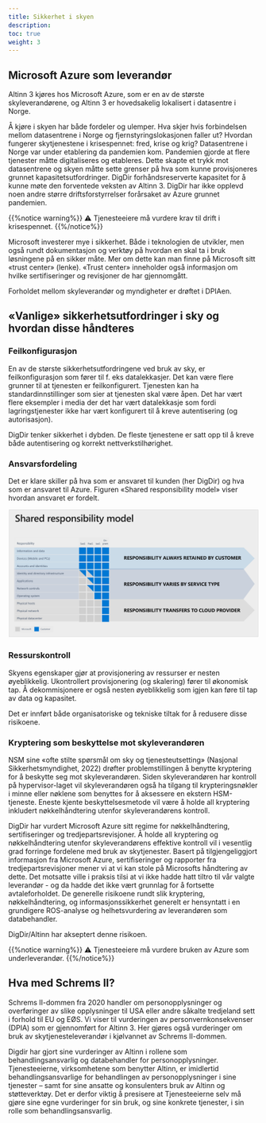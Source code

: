 ```yaml
---
title: Sikkerhet i skyen
description: 
toc: true
weight: 3
---
```


## Microsoft Azure som leverandør

Altinn 3 kjøres hos Microsoft Azure, som er en av de største skyleverandørene, og Altinn 3 er hovedsakelig lokalisert i datasentre i Norge.

Å kjøre i skyen har både fordeler og ulemper. Hva skjer hvis forbindelsen mellom datasentrene i Norge og fjernstyringslokasjonen faller ut?
Hvordan fungerer skytjenestene i krisespennet: fred, krise og krig?
Datasentrene i Norge var under etablering da pandemien kom. Pandemien gjorde at flere tjenester måtte digitaliseres og etableres.
Dette skapte et trykk mot datasentrene og skyen måtte sette grenser på hva som kunne provisjoneres grunnet kapasitetsutfordringer.
DigDir forhåndsreserverte kapasitet for å kunne møte den forventede veksten av Altinn 3.
DigDir har ikke opplevd noen andre større driftsforstyrrelser forårsaket av Azure grunnet pandemien.  

{{%notice warning%}}
⚠ Tjenesteeiere må vurdere krav til drift i krisespennet.
{{%/notice%}}

Microsoft investerer mye i sikkerhet. Både i teknologien de utvikler,
men også rundt dokumentasjon og verktøy på hvordan en skal ta i bruk løsningene på en sikker måte.
Mer om dette kan man finne på Microsoft sitt «trust center» (lenke).
«Trust center» inneholder også informasjon om hvilke sertifiseringer og revisjoner de har gjennomgått. 

Forholdet mellom skyleverandør og myndigheter er drøftet i DPIAen.

## «Vanlige» sikkerhetsutfordringer i sky og hvordan disse håndteres

### Feilkonfigurasjon

En av de største sikkerhetsutfordringene ved bruk av sky, er feilkonfigurasjon som fører til f. eks datalekkasjer.
Det kan være flere grunner til at tjenesten er feilkonfigurert. Tjenesten kan ha standardinnstillinger
som sier at tjenesten skal være åpen. Det har vært flere eksempler i media der det har vært datalekkasje som fordi
lagringstjenester ikke har vært konfigurert til å kreve autentisering (og autorisasjon).

DigDir tenker sikkerhet i dybden. De fleste tjenestene er satt opp til å kreve både autentisering og korrekt nettverkstilhørighet.

### Ansvarsfordeling

Det er klare skiller på hva som er ansvaret til kunden (her DigDir) og hva som er ansvaret til Azure.
Figuren «Shared responsibility model» viser hvordan ansvaret er fordelt.

![Shared responsibility model](shared-responsibility-model.png "Figur 1 - Ansvarsfordeling mellom kunden og skyleverandøren (Azure, 2019)")

### Ressurskontroll

Skyens egenskaper gjør at provisjonering av ressurser er nesten øyeblikkelig.
Ukontrollert provisjonering (og skalering) fører til økonomisk tap.
Å dekommisjonere er også nesten øyeblikkelig som igjen kan føre til tap av data og kapasitet.

Det er innført både organisatoriske og tekniske tiltak for å redusere disse risikoene.   

### Kryptering som beskyttelse mot skyleverandøren

NSM sine «ofte stilte spørsmål om sky og tjenesteutsetting» (Nasjonal Sikkerhetsmyndighet, 2022) drøfter problemstillingen
å benytte kryptering for å beskytte seg mot skyleverandøren. Siden skyleverandøren har kontroll på hypervisor-laget
vil skyleverandøren også ha tilgang til krypteringsnøkler i minne eller nøklene som benyttes for å aksessere en ekstern HSM-tjeneste.
Eneste kjente beskyttelsesmetode vil være å holde all kryptering inkludert nøkkelhåndtering utenfor skyleverandørens kontroll.

DigDir har vurdert Microsoft Azure sitt regime for nøkkelhåndtering, sertifiseringer og tredjepartsrevisjoner.
Å holde all kryptering og nøkkelhåndtering utenfor skyleverandørens effektive kontroll vil i vesentlig grad forringe fordelene med bruk av skytjenester.
Basert på tilgjengeliggjort informasjon fra Microsoft Azure, sertifiseringer og rapporter fra tredjepartsrevisjoner
mener vi at vi kan stole på Microsofts håndtering av dette. Det motsatte ville i praksis tilsi at vi ikke hadde hatt
tiltro til vår valgte leverandør - og da hadde det ikke vært grunnlag for å fortsette avtaleforholdet.
De generelle risikoene rundt slik kryptering, nøkkelhåndtering, og informasjonssikkerhet generelt
er hensyntatt i en grundigere ROS-analyse og helhetsvurdering av leverandøren som databehandler. 

DigDir/Altinn har akseptert denne risikoen.

{{%notice warning%}}
⚠ Tjenesteeiere må vurdere bruken av Azure som underleverandør.
{{%/notice%}}


## Hva med Schrems II?

Schrems II-dommen fra 2020 handler om personopplysninger og overføringer av slike opplysninger
til USA eller andre såkalte tredjeland sett i forhold til EU og EØS. 
Vi viser til vurderingen av personvernkonsekvenser (DPIA) som er gjennomført for Altinn 3.
Her gjøres også vurderinger om bruk av skytjenesteleverandør i kjølvannet av Schrems II-dommen.

Digdir har gjort sine vurderinger av Altinn i rollene som behandlingsansvarlig og databehandler for personopplysninger.
Tjenesteeierne, virksomhetene som benytter Altinn, er imidlertid behandlingsansvarlige for
behandlingen av personopplysninger i sine tjenester – samt for sine ansatte og konsulenters bruk av Altinn og støtteverktøy.
Det er derfor viktig å presisere at Tjenesteeierne selv må gjøre sine egne vurderinger for sin bruk,
og sine konkrete tjenester, i sin rolle som behandlingsansvarlig. 
